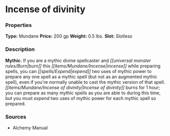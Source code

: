 ﻿---
Title: "Incense of divinity"
Type: "Mundane"
Price: "200 gp"
Weight: "0.5 lbs."
Slot: "Slotless"
Description: |
  "**Mythic**: If you are a mythic divine spellcaster and burn this incense while preparing spells, you can expend two uses of mythic power to prepare any one spell as a mythic spell (but not as an augmented mythic spell), even if you're normally unable to cast the mythic version of that spell. Incense of divinity burns for 1 hour; you can prepare as many mythic spells as you are able to during this time, but you must expend two uses of mythic power for each mythic spell so prepared."
Sources: "['Alchemy Manual']"
---

# Incense of divinity

### Properties

**Type:** Mundane **Price:** 200 gp **Weight:** 0.5 lbs. **Slot:** Slotless

### Description

**Mythic**: If you are a mythic divine spellcaster and _[[universal monster rules/Burn|burn]]_ this _[[items/Mundane/Incense|incense]]_ while preparing spells, you can _[[spells/Expend|expend]]_ two uses of mythic power to prepare any one spell as a mythic spell (but not as an augmented mythic spell), even if you're normally unable to cast the mythic version of that spell. _[[items/Mundane/Incense of divinity|Incense of divinity]]_ burns for 1 hour; you can prepare as many mythic spells as you are able to during this time, but you must _expend_ two uses of mythic power for each mythic spell so prepared.

### Sources

* Alchemy Manual